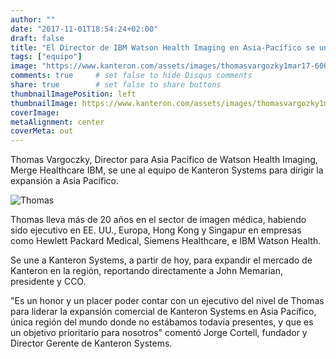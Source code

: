 ```yaml
---
author: ""
date: "2017-11-01T18:54:24+02:00"
draft: false
title: "El Director de IBM Watson Health Imaging en Asia-Pacífico se une a Kanteron"
tags: ["equipo"]
image: "https://www.kanteron.com/assets/images/thomasvargozky1mar17-600x600.jpg"
comments: true     # set false to hide Disqus comments
share: true        # set false to share buttons
thumbnailImagePosition: left
thumbnailImage: https://www.kanteron.com/assets/images/thomasvargozky1mar17-600x600.jpg
coverImage: 
metaAlignment: center
coverMeta: out
---
```


Thomas Vargoczky, Director para Asia Pacífico de Watson Health Imaging, Merge Healthcare IBM, se une al equipo de Kanteron Systems para dirigir la expansión a Asia Pacífico.

<!--more-->

![Thomas](https://www.kanteron.com/assets/images/thomasvargozky1mar17-600x600.jpg) 

Thomas lleva más de 20 años en el sector de imagen médica, habiendo sido ejecutivo en EE. UU., Europa, Hong Kong y Singapur en empresas como Hewlett Packard Medical, Siemens Healthcare, e IBM Watson Health.

Se une a Kanteron Systems, a partir de hoy, para expandir el mercado de Kanteron en la región, reportando directamente a John Memarian, presidente y CCO.

"Es un honor y un placer poder contar con un ejecutivo del nivel de Thomas para liderar la expansión comercial de Kanteron Systems en Asia Pacífico, única región del mundo donde no estábamos todavía presentes, y que es un objetivo prioritario para nosotros" comentó Jorge Cortell, fundador y Director Gerente de Kanteron Systems.